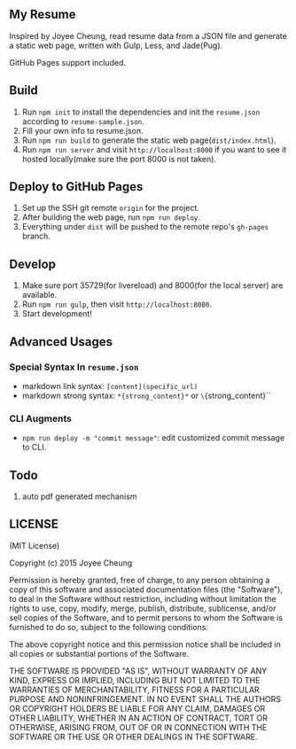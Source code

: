 ## My Resume

Inspired by Joyee Cheung, read resume data from a JSON file and generate a static web page, written with Gulp, Less, and Jade(Pug). 

GitHub Pages support included.

## Build

1. Run `npm init` to install the dependencies and init the `resume.json` according to `resume-sample.json`. 
2. Fill your own info to resume.json.
3. Run `npm run build` to generate the static web page(`dist/index.html`).
4. Run `npm run server` and visit `http://localhost:8000` if you want to see it hosted locally(make sure the port 8000 is not taken).

## Deploy to GitHub Pages

1. Set up the SSH git remote `origin` for the project.
2. After building the web page, run `npm run deploy`.
3. Everything under `dist` will be pushed to the remote repo's `gh-pages` branch.

## Develop

1. Make sure port 35729(for livereload) and 8000(for the local server) are available.
2. Run `npm run gulp`, then visit `http://localhost:8000`.
3. Start development!

## Advanced Usages
### Special Syntax In `resume.json`
* markdown link syntax: `[content](specific_url)`
* markdown strong syntax: `*{strong_content}*` or `\`{strong_content}\``

### CLI Augments
* `npm run deploy -m "commit message"`: edit customized commit message to CLI.

## Todo
1. auto pdf generated mechanism

## LICENSE

(MIT License)

Copyright (c) 2015 Joyee Cheung

Permission is hereby granted, free of charge, to any person obtaining a copy of this software and associated documentation files (the "Software"), to deal in the Software without restriction, including without limitation the rights to use, copy, modify, merge, publish, distribute, sublicense, and/or sell copies of the Software, and to permit persons to whom the Software is furnished to do so, subject to the following conditions:

The above copyright notice and this permission notice shall be included in all copies or substantial portions of the Software.

THE SOFTWARE IS PROVIDED "AS IS", WITHOUT WARRANTY OF ANY KIND, EXPRESS OR IMPLIED, INCLUDING BUT NOT LIMITED TO THE WARRANTIES OF MERCHANTABILITY, FITNESS FOR A PARTICULAR PURPOSE AND NONINFRINGEMENT. IN NO EVENT SHALL THE AUTHORS OR COPYRIGHT HOLDERS BE LIABLE FOR ANY CLAIM, DAMAGES OR OTHER LIABILITY, WHETHER IN AN ACTION OF CONTRACT, TORT OR OTHERWISE, ARISING FROM, OUT OF OR IN CONNECTION WITH THE SOFTWARE OR THE USE OR OTHER DEALINGS IN THE SOFTWARE.
